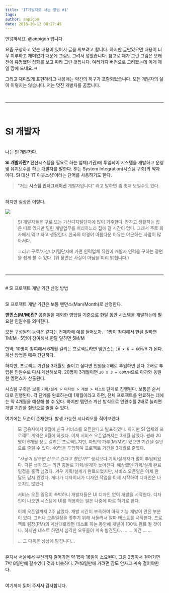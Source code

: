 ```yaml
---
title: 'IT개발자로 사는 방법 #1'
tags:
author: anpigon
date: 2018-10-12 00:27:45
---
```


안녕하세요. @anpigon 입니다. 

요즘 구상하고 있는 내용이 있어서 글을 써보려고 합니다. 하지만 글만있으면 내용이 너무 지루하고 재미없기 때문에 그림도 그려서 넣었습니다. 참고로 제가 그린 그림은 오래전에 유명했던 삽화를 보고 따라 그린 것입니다. 여러가지 버전으로 그려봤는데 이게 제일 맘에 드네요.ㅋ

그리고 재미있게 표현하려고 내용에는 약간의 허구가 포함되었습니다. 모든 개발자의 삶이 이렇지는 않습니다. 저는 멋진 개발자를 꿈꿉니다.

<br><hr><br>

# SI 개발자

<br>나는 SI 개발자다. 

**SI 개발자란?**
전산시스템을 필요로 하는 업체(기관)에 투입되어 시스템을 개발하고 운영 및 유지보수를 하는 개발자를 말한다. SI는 System Integration(시스템 구축)의 약자이다. SI 대신 ‘IT 아웃소싱’이라는 단어를 사용하기도 한다.

> "저는 **시스템 인터그래이션** 개발자입니다" 라고 말하면 좀 멋져 보일수도 있다.

<br>하지만 실상은 이렇다.

![](https://imgur.com/OwlMp4b.png)

> SI 개발자들은 구로 또는 가산디지털단지에 많이 거주한다. 잠자고 생활하는 집은 따로 있지만 밀린 개발업무를 처리하느라 집에 갈 시간이 없다. 그래서 주로 회사에서 먹고 자고 생활한다. 한국의 야경이 아름다운 이유는 야근하는 사람이 많아서다.
>
> 그리고 구로/가산디지털단지에 가면 인력업체 직원이 개발자 인력을 구하는 장면을 쉽게 볼 수 있다. (위 장면은 사실이 아님을 미리 밝힙니다.)

<br>

<hr>

<br>
# SI 프로젝트 개발 기간 산정 방법

<br>SI 프로젝트 개발 기간은 보통 맨먼스(Man/Month)로 산정한다. 

**맨먼스(M/M)란?**
공휴일을 제외한 영업일 기준으로 한달 동안 시스템을 개발하는데 필요한 인원수를 의미한다.

모든 구성원의 능력은 같다는 전제하에 예를 들어보자.
· 1명이 참여해서 한달 일하면 1M/M
· 5명이 참여해서 한달 일하면 5M/M

만약, 10명이 참여해서 6개월 걸리는 프로젝트라면 멤먼스는 `10 x 6 = 60M/M` 가 된다. 계산 방법은 매우 간단하다.

하지만, 프로젝트 기간을 3개월도 줄이고 싶다면 인원을 2배로 투입하면 된다. 2배로 투입된 인원수로 다시 계산해보자. 20명이 3개월이면 `20 x 3 = 60M/M`으로 아까와 동일한 멤먼스가 산출된다.

시스템 구축은 보통 `기획/설계 > 디자인 > 개발 > 테스트` 단계로 진행된다. 보통은 순서대로 진행된다. 각 단계를 완료하는데 1개월이라고 하면, 전체 프로젝트를 완료하는 데에는 약 4개월을 예상해 볼 수 있다. 하지만 멤먼스 계산 방식으로 인원수를 2배로 늘리면 개발 기간을 절반으로 줄일 수 있다.

여기에는 모순이 존재한다. 발생 가능한 시나리오를 적어보겠다.
> 모 금융사에서 9월에 신규 서비스를 오픈한다고 발표하였다. 하지만 SI 업체와 프로젝트 계약은 6월에 하였다. 이제 서비스 오픈일까지는 3개월 남았다. 원래 20명이 6개월 정도 걸리는 프로젝트지만, 마법의 가루(M/M)만 있으면 기간을 절반으로 줄일 수 있다. 40명을 투입하여 프로젝트 기간을 3개월로 줄였다.
>
> *"사공이 많으면 산으로 간다고 했던가?"*
> 생각보다 기획/설계자가 많이 투입되었다. 다른 생각 또는 의견 충돌로 기획/설계가 늦어진다. 예상했던 기획/설계 완료 일정을 훌쩍 넘겼다. 겨우 기획/설계가 완료되었지만, 서비스 오픈일은 이제 한 달도 남지 않았다. 게다가 디자이너가 디자인 작업을 이제 시작하여 디자인은 나오지도 않았다.  
>
> 서비스 오픈 일정이 촉박하니 개발자들은 UI 디자인 없이 개발을 시작한다. 디자인이 나오면 시스템에 UI를 적용하는 일은 나중에 따로 하기로 한다.
>
> 이제 오픈일까지 2주 남았다. 개발 시간이 부족하여 아직 기능 개발이 안된 부분이 있다. 그러나 오픈일정을 맞추기 위해 서둘러서 알파 테스트를 시작한다. 프로젝트 팀장(PM)의 계산대로라면 테스트 하는 동안에 개발이 100％ 완료 될 것이다. 하지만 테스트 하면서 심각한 오류들이 계속 발견된다. ... ... 이건 ... ...
>
> ... 그 다음은 상상에 맡깁니다...

<br>혼자서 서울에서 부산까지 걸어가면 약 15박 16일이 소요된다. 그럼 2명이서 걸어가면 7박 8일만에 갈수있다 것과 비슷하다.  7박8일만에 가려면 잠도 안자고 계속 걸어야한다.

<br>여기까지 읽어 주셔서 감사합니다.
